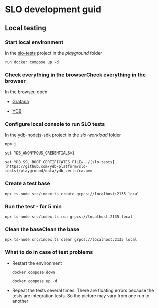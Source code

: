 # SLO development guid

## Local testing

### Start local environment

In the [slo-tests](https://github.com/ydb-platform/slo-tests) project in the _playground_ folder

  `run docker compose up -d`

### Check everything in the browserCheck everything in the browser

In the browser, open

* [Grafana](http://localhost:3000/)

* [YDB](http://localhost:8765/)

### Configure local console to run SLO tests

In the [ydb-nodejs-sdk](https://github.com/ydb-platform/ydb-nodejs-sdk) project
in the _slo-workload_ folder

  `npm i`

  `set YDB_ANONYMOUS_CREDENTIALS=1`

  `set YDB_SSL_ROOT_CERTIFICATES_FILE=../[slo-tests](https://github.com/ydb-platform/slo-tests)/playground/data/ydb_certs/ca.pem`

### Create a test base

  `npx ts-node src/index.ts create grpcs://localhost:2135 local`

### Run the test - for 5 min

  `npx ts-node src/index.ts run grpcs://localhost:2135 local`

### Clean the baseClean the base

  `npx ts-node src/index.ts clear grpcs://localhost:2135 local`

### What to do in case of test problems

* Restart the environment

  `docker compose down`

  `docker compose up -d`

* Repeat the tests several times. There are floating errors because the tests are integration tests. So the picture may vary from one run to another

